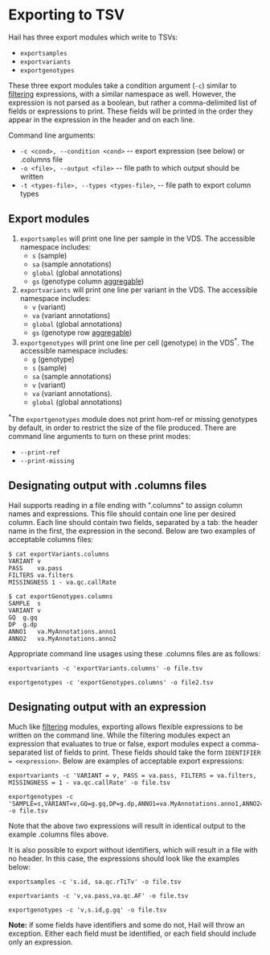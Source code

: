 # Exporting to TSV

Hail has three export modules which write to TSVs:
 - `exportsamples`
 - `exportvariants`
 - `exportgenotypes`
 
These three export modules take a condition argument (`-c`) similar to [filtering](Filtering.md) expressions, with a similar namespace as well.  However, the expression is not parsed as a boolean, but rather a comma-delimited list of fields or expressions to print.  These fields will be printed in the order they appear in the expression in the header and on each line.

Command line arguments: 
 - `-c <cond>, --condition <cond>` -- export expression (see below) or .columns file
 - `-o <file>, --output <file>` -- file path to which output should be written
 - `-t <types-file>, --types <types-file>`, -- file path to export column types 

## Export modules

1. `exportsamples` will print one line per sample in the VDS.  The accessible namespace includes:
   - `s` (sample)
   - `sa` (sample annotations)
   - `global` (global annotations)
   - `gs` (genotype column [aggregable](HailExpressionLanguage.md#aggregables))
2. `exportvariants` will print one line per variant in the VDS.  The accessible namespace includes:
   - `v` (variant)
   - `va` (variant annotations)
   - `global` (global annotations)
   - `gs` (genotype row [aggregable](HailExpressionLanguage.md#aggregables))
3. `exportgenotypes` will print one line per cell (genotype) in the VDS<sup>*</sup>.  The accessible namespace includes:
   - `g` (genotype)
   - `s` (sample)
   - `sa` (sample annotations)
   - `v` (variant)
   - `va` (variant annotations).
   - `global` (global annotations)
   
<sup>*</sup>The `exportgenotypes` module does not print hom-ref or missing genotypes by default, in order to restrict the size of the file produced.  There are command line arguments to turn on these print modes:
 - `--print-ref`
 - `--print-missing`
   
## Designating output with .columns files

Hail supports reading in a file ending with ".columns" to assign column names and expressions.  This file should contain one line per desired column.  Each line should contain two fields, separated by a tab: the header name in the first, the expression in the second.  Below are two examples of acceptable columns files:

```
$ cat exportVariants.columns
VARIANT	v
PASS	va.pass
FILTERS	va.filters
MISSINGNESS	1 - va.qc.callRate
```

```
$ cat exportGenotypes.columns
SAMPLE	s
VARIANT	v
GQ	g.gq
DP	g.dp
ANNO1	va.MyAnnotations.anno1
ANNO2	va.MyAnnotations.anno2
```
 
Appropriate command line usages using these .columns files are as follows:

```
exportvariants -c 'exportVariants.columns' -o file.tsv
```

```
exportgenotypes -c 'exportGenotypes.columns' -o file2.tsv
```

## Designating output with an expression

Much like [filtering](Filtering.md) modules, exporting allows flexible expressions to be written on the command line.  While the filtering modules expect an expression that evaluates to true or false, export modules expect a comma-separated list of fields to print.  These fields should take the form `IDENTIFIER = <expression>`.  Below are examples of acceptable export expressions:

```
exportvariants -c 'VARIANT = v, PASS = va.pass, FILTERS = va.filters, MISSINGNESS = 1 - va.qc.callRate' -o file.tsv
```

```
exportgenotypes -c 'SAMPLE=s,VARIANT=v,GQ=g.gq,DP=g.dp,ANNO1=va.MyAnnotations.anno1,ANNO2=va.MyAnnotations.anno2' -o file.tsv
```

Note that the above two expressions will result in identical output to the example .columns files above.

It is also possible to export without identifiers, which will result in a file with no header.  In this case, the expressions should look like the examples below:
```
exportsamples -c 's.id, sa.qc.rTiTv' -o file.tsv
```
```
exportvariants -c 'v,va.pass,va.qc.AF' -o file.tsv
```
```
exportgenotypes -c 'v,s.id,g.gq' -o file.tsv
```

**Note:** if some fields have identifiers and some do not, Hail will throw an exception.  Either each field must be identified, or each field should include only an expression.
